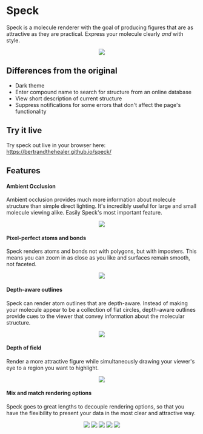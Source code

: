 # Speck

Speck is a molecule renderer with the goal of producing figures that are as attractive as they are practical. Express your molecule clearly _and_ with style.
<p align="center">
  <img src="https://raw.githubusercontent.com/wwwtyro/speck/gh-pages/static/screenshots/demo-2.png">
</p>

## Differences from the original

* Dark theme
* Enter compound name to search for structure from an online database
* View short description of current structure
* Suppress notifications for some errors that don't affect the page's functionality

## Try it live

Try speck out live in your browser here: https://bertrandthehealer.github.io/speck/

## Features

#### Ambient Occlusion

Ambient occlusion provides much more information about molecule structure than simple direct lighting. It's incredibly useful for large and small molecule viewing alike. Easily Speck's most important feature.

<p align="center">
  <img src="https://raw.githubusercontent.com/wwwtyro/speck/gh-pages/static/screenshots/demo-9.png">
</p>

#### Pixel-perfect atoms and bonds

Speck renders atoms and bonds not with polygons, but with imposters. This means you can zoom in as close as you like and surfaces remain smooth, not faceted.

<p align="center">
  <img src="https://raw.githubusercontent.com/wwwtyro/speck/gh-pages/static/screenshots/demo-0.png">
</p>

#### Depth-aware outlines

Speck can render atom outlines that are depth-aware. Instead of making your molecule appear to be a collection of flat circles, depth-aware outlines provide cues to the viewer that convey information about the molecular structure.

<p align="center">
  <img src="https://raw.githubusercontent.com/wwwtyro/speck/gh-pages/static/screenshots/demo-5.png">
</p>

#### Depth of field

Render a more attractive figure while simultaneously drawing your viewer's eye to a region you want to highlight.

<p align="center">
  <img src="https://raw.githubusercontent.com/wwwtyro/speck/gh-pages/static/screenshots/demo-1.png">
</p>

#### Mix and match rendering options

Speck goes to great lengths to decouple rendering options, so that you have the flexibility to present your data in the most clear and attractive way.

<p align="center">
  <img src="https://raw.githubusercontent.com/wwwtyro/speck/gh-pages/static/screenshots/demo-3.png">
  <img src="https://raw.githubusercontent.com/wwwtyro/speck/gh-pages/static/screenshots/demo-6.png">
  <img src="https://raw.githubusercontent.com/wwwtyro/speck/gh-pages/static/screenshots/demo-4.png">
  <img src="https://raw.githubusercontent.com/wwwtyro/speck/gh-pages/static/screenshots/demo-7.png">
  <img src="https://raw.githubusercontent.com/wwwtyro/speck/gh-pages/static/screenshots/demo-8.png">
</p>

